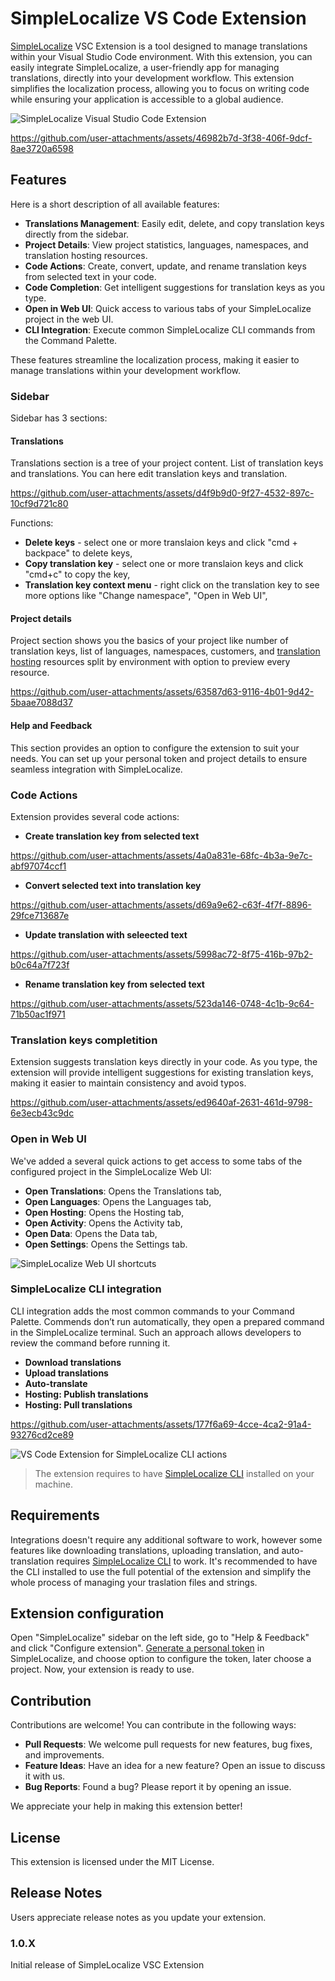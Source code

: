 # SimpleLocalize VS Code Extension

[SimpleLocalize](https://simplelocalize.io) VSC Extension is a tool designed to manage translations within your Visual Studio Code environment. With this extension, you can easily integrate SimpleLocalize, a user-friendly app for managing translations, directly into your development workflow. This extension simplifies the localization process, allowing you to focus on writing code while ensuring your application is accessible to a global audience.

![SimpleLocalize Visual Studio Code Extension](media/header.png)



https://github.com/user-attachments/assets/46982b7d-3f38-406f-9dcf-8ae3720a6598



## Features

Here is a short description of all available features:

- **Translations Management**: Easily edit, delete, and copy translation keys directly from the sidebar.
- **Project Details**: View project statistics, languages, namespaces, and translation hosting resources.
- **Code Actions**: Create, convert, update, and rename translation keys from selected text in your code.
- **Code Completion**: Get intelligent suggestions for translation keys as you type.
- **Open in Web UI**: Quick access to various tabs of your SimpleLocalize project in the web UI.
- **CLI Integration**: Execute common SimpleLocalize CLI commands from the Command Palette.

These features streamline the localization process, making it easier to manage translations within your development workflow.

### Sidebar

Sidebar has 3 sections:

#### Translations

Translations section is a tree of your project content. List of translation keys and translations. You can here edit translation keys and translation.


https://github.com/user-attachments/assets/d4f9b9d0-9f27-4532-897c-10cf9d721c80

Functions:

- **Delete keys** - select one or more translaion keys and click "cmd + backpace" to delete keys,
- **Copy translation key** - select one or more translaion keys and click "cmd+c" to copy the key,
- **Translation key context menu** - right click on the translation key to see more options like "Change namespace", "Open in Web UI",

#### Project details

Project section shows you the basics of your project like number of translation keys, list of languages, namespaces, customers, and [translation hosting](https://simplelocalize.io/translation-hosting/) resources split by environment with option to preview every resource.

https://github.com/user-attachments/assets/63587d63-9116-4b01-9d42-5baae7088d37

#### Help and Feedback

This section provides an option to configure the extension to suit your needs. You can set up your personal token and project details to ensure seamless integration with SimpleLocalize.

### Code Actions

Extension provides several code actions:

- **Create translation key from selected text**



https://github.com/user-attachments/assets/4a0a831e-68fc-4b3a-9e7c-abf97074ccf1



- **Convert selected text into translation key**



https://github.com/user-attachments/assets/d69a9e62-c63f-4f7f-8896-29fce713687e




- **Update translation with seleected text**



https://github.com/user-attachments/assets/5998ac72-8f75-416b-97b2-b0c64a7f723f



- **Rename translation key from selected text**


https://github.com/user-attachments/assets/523da146-0748-4c1b-9c64-71b50ac1f971



### Translation keys completition

Extension suggests translation keys directly in your code. As you type, the extension will provide intelligent suggestions for existing translation keys, making it easier to maintain consistency and avoid typos.



https://github.com/user-attachments/assets/ed9640af-2631-461d-9798-6e3ecb43c9dc



### Open in Web UI

We've added a several quick actions to get access to some tabs of the configured project in the SimpleLocalize Web UI:

- **Open Translations**: Opens the Translations tab,
- **Open Languages**: Opens the Languages tab,
- **Open Hosting**: Opens the Hosting tab,
- **Open Activity**: Opens the Activity tab,
- **Open Data**: Opens the Data tab,
- **Open Settings**: Opens the Settings tab.

![SimpleLocalize Web UI shortcuts](media/web-ui-actions.png)

### SimpleLocalize CLI integration

CLI integration adds the most common commands to your Command Palette. Commends don’t run automatically, they open a prepared command in the SimpleLocalize terminal. Such an approach allows developers to review the command before running it.

- **Download translations**
- **Upload translations**
- **Auto-translate**
- **Hosting: Publish translations**
- **Hosting: Pull translations**

https://github.com/user-attachments/assets/177f6a69-4cce-4ca2-91a4-93276cd2ce89

![VS Code Extension for SimpleLocalize CLI actions](media/cli-actions.png)

> The extension requires to have [SimpleLocalize CLI](https://simplelocalize.io/command-line-tool/) installed on your machine.


## Requirements

Integrations doesn't require any additional software to work, however some features like downloading translations, uploading translation,
and auto-translation requires [SimpleLocalize CLI](https://simplelocalize.io/command-line-tool/) to work. It's recommended
to have the CLI installed to use the full potential of the extension and simplify the whole process of managing your traslation files and strings.

## Extension configuration

Open "SimpleLocalize" sidebar on the left side, go to "Help & Feedback" and click "Configure extension". 
[Generate a personal token](https://simplelocalize.io/dashboard/security/) in SimpleLocalize, and choose option to configure the token, later choose a project. Now, your extension is ready to use.

## Contribution

Contributions are welcome! You can contribute in the following ways:

- **Pull Requests**: We welcome pull requests for new features, bug fixes, and improvements.
- **Feature Ideas**: Have an idea for a new feature? Open an issue to discuss it with us.
- **Bug Reports**: Found a bug? Please report it by opening an issue.

We appreciate your help in making this extension better!

## License

This extension is licensed under the MIT License.

## Release Notes

Users appreciate release notes as you update your extension.

### 1.0.X

Initial release of SimpleLocalize VSC Extension

